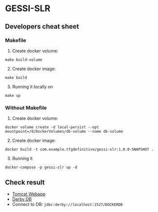# GESSI-SLR

## Developers cheat sheet

### Makefile
1. Create docker volume:
```shell
make build-volume
```

2. Create docker image:
```shell
make build
```

3. Running it locally on
```shell
make up
```

### Without Makefile
1. Create docker volume:
```shell
docker volume create -d local-persist --opt mountpoint=/d/DockerVolumes/db-volume --name db-volume
```

2. Create docker image:
```shell
docker build -t com.example.tfgdefinitivo/gessi-slr:1.0.0-SNAPSHOT .
```

3. Running it
```shell
docker-compose -p gessi-slr up -d
```

## Check result
- [Tomcat Webapp](http://localhost:1031/gessi-slr)
- [Derby DB](http://localhost:1527/DOCKERDB)
- Connect to DB: `jdbc:derby://localhost:1527/DOCKERDB`